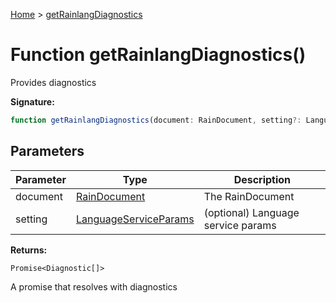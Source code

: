 [Home](../index.md) &gt; [getRainlangDiagnostics](./getrainlangdiagnostics_2.md)

# Function getRainlangDiagnostics()

Provides diagnostics

<b>Signature:</b>

```typescript
function getRainlangDiagnostics(document: RainDocument, setting?: LanguageServiceParams): Promise<Diagnostic[]>;
```

## Parameters

|  Parameter | Type | Description |
|  --- | --- | --- |
|  document | [RainDocument](../classes/raindocument.md) | The RainDocument |
|  setting | [LanguageServiceParams](../interfaces/languageserviceparams.md) | (optional) Language service params |

<b>Returns:</b>

`Promise<Diagnostic[]>`

A promise that resolves with diagnostics

